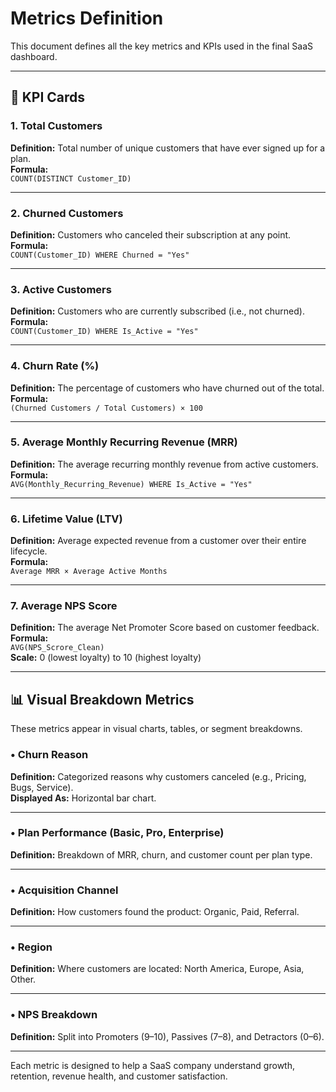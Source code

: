 # Metrics Definition

This document defines all the key metrics and KPIs used in the final SaaS dashboard.

---

## 🔢 KPI Cards

### 1. Total Customers
**Definition:** Total number of unique customers that have ever signed up for a plan.  
**Formula:**  
`COUNT(DISTINCT Customer_ID)`

---

### 2. Churned Customers
**Definition:** Customers who canceled their subscription at any point.  
**Formula:**  
`COUNT(Customer_ID) WHERE Churned = "Yes"`

---

### 3. Active Customers
**Definition:** Customers who are currently subscribed (i.e., not churned).  
**Formula:**  
`COUNT(Customer_ID) WHERE Is_Active = "Yes"`

---

### 4. Churn Rate (%)
**Definition:** The percentage of customers who have churned out of the total.  
**Formula:**  
`(Churned Customers / Total Customers) × 100`

---

### 5. Average Monthly Recurring Revenue (MRR)
**Definition:** The average recurring monthly revenue from active customers.  
**Formula:**  
`AVG(Monthly_Recurring_Revenue) WHERE Is_Active = "Yes"`

---

### 6. Lifetime Value (LTV)
**Definition:** Average expected revenue from a customer over their entire lifecycle.  
**Formula:**  
`Average MRR × Average Active Months`

---

### 7. Average NPS Score
**Definition:** The average Net Promoter Score based on customer feedback.  
**Formula:**  
`AVG(NPS_Scrore_Clean)`  
**Scale:** 0 (lowest loyalty) to 10 (highest loyalty)

---

## 📊 Visual Breakdown Metrics

These metrics appear in visual charts, tables, or segment breakdowns.

### • Churn Reason
**Definition:** Categorized reasons why customers canceled (e.g., Pricing, Bugs, Service).  
**Displayed As:** Horizontal bar chart.

---

### • Plan Performance (Basic, Pro, Enterprise)
**Definition:** Breakdown of MRR, churn, and customer count per plan type.

---

### • Acquisition Channel
**Definition:** How customers found the product: Organic, Paid, Referral.

---

### • Region
**Definition:** Where customers are located: North America, Europe, Asia, Other.

---

### • NPS Breakdown
**Definition:** Split into Promoters (9–10), Passives (7–8), and Detractors (0–6).

---

Each metric is designed to help a SaaS company understand growth, retention, revenue health, and customer satisfaction.
